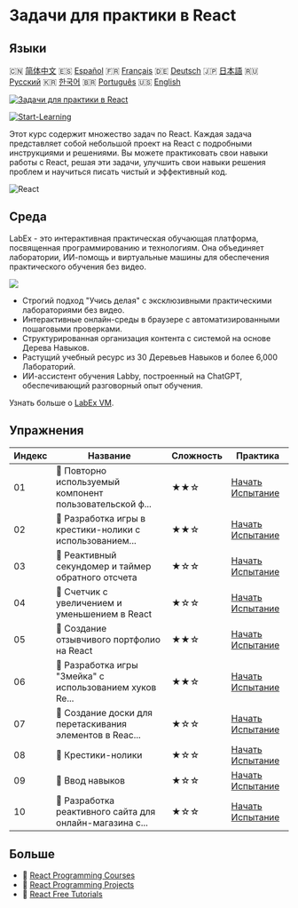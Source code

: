 # Задачи для практики в React

## Языки

🇨🇳 [简体中文](README_zh.md) 🇪🇸 [Español](README_es.md) 🇫🇷 [Français](README_fr.md) 🇩🇪 [Deutsch](README_de.md) 🇯🇵 [日本語](README_ja.md) 🇷🇺 [Русский](README_ru.md) 🇰🇷 [한국어](README_ko.md) 🇧🇷 [Português](README_pt.md) 🇺🇸 [English](README.md) 

[![Задачи для практики в React](https://cover-creator.labex.io/react-practice-challenges.png?lang=ru)](https://labex.io/ru/courses/react-practice-challenges)

[![Start-Learning](https://img.shields.io/badge/Start-Learning-whitesmoke?style=for-the-badge)](https://labex.io/ru/courses/react-practice-challenges)

Этот курс содержит множество задач по React. Каждая задача представляет собой небольшой проект на React с подробными инструкциями и решениями. Вы можете практиковать свои навыки работы с React, решая эти задачи, улучшить свои навыки решения проблем и научиться писать чистый и эффективный код.

![React](https://img.shields.io/badge/React-whitesmoke?style=for-the-badge&logo=react)


## Среда

LabEx - это интерактивная практическая обучающая платформа, посвященная программированию и технологиям. Она объединяет лаборатории, ИИ-помощь и виртуальные машины для обеспечения практического обучения без видео.

![](https://tutorial-screenshot.getvm.io/images/vm-1725247253.png)

- Строгий подход "Учись делая" с эксклюзивными практическими лабораториями без видео.
- Интерактивные онлайн-среды в браузере с автоматизированными пошаговыми проверками.
- Структурированная организация контента с системой на основе Дерева Навыков.
- Растущий учебный ресурс из 30 Деревьев Навыков и более 6,000 Лабораторий.
- ИИ-ассистент обучения Labby, построенный на ChatGPT, обеспечивающий разговорный опыт обучения.

Узнать больше о [LabEx VM](https://support.labex.io/using-labex/virtual-machine).

## Упражнения

|   Индекс | Название                                                 | Сложность   | Практика                                                                                                                          |
|----------|----------------------------------------------------------|-------------|-----------------------------------------------------------------------------------------------------------------------------------|
|       01 | 🎯 Повторно используемый компонент пользовательской ф... | ★★☆         | <a target='_blank' href='https://labex.io/ru/labs/react-reusable-react-custom-form-component-67586'>Начать Испытание</a>          |
|       02 | 🎯 Разработка игры в крестики-нолики с использованием... | ★★☆         | <a target='_blank' href='https://labex.io/ru/labs/react-develop-tic-tac-toe-game-with-react-67587'>Начать Испытание</a>           |
|       03 | 🎯 Реактивный секундомер и таймер обратного отсчета      | ★☆☆         | <a target='_blank' href='https://labex.io/ru/labs/react-reactive-stopwatch-and-countdown-timer-67593'>Начать Испытание</a>        |
|       04 | 🎯 Счетчик с увеличением и уменьшением в React           | ★☆☆         | <a target='_blank' href='https://labex.io/ru/labs/react-react-increment-decrement-counter-67585'>Начать Испытание</a>             |
|       05 | 🎯 Создание отзывчивого портфолио на React               | ★★☆         | <a target='_blank' href='https://labex.io/ru/labs/react-build-responsive-react-portfolio-67591'>Начать Испытание</a>              |
|       06 | 🎯 Разработка игры "Змейка" с использованием хуков Re... | ★★☆         | <a target='_blank' href='https://labex.io/ru/labs/react-developing-snake-game-with-react-hooks-67592'>Начать Испытание</a>        |
|       07 | 🎯 Создание доски для перетаскивания элементов в Reac... | ★☆☆         | <a target='_blank' href='https://labex.io/ru/labs/react-build-drag-and-drop-react-board-67588'>Начать Испытание</a>               |
|       08 | 🎯 Крестики-нолики                                       | ★☆☆         | <a target='_blank' href='https://labex.io/ru/labs/react-tik-tac-toe-67594'>Начать Испытание</a>                                   |
|       09 | 🎯 Ввод навыков                                          | ★☆☆         | <a target='_blank' href='https://labex.io/ru/labs/react-input-of-skills-67590'>Начать Испытание</a>                               |
|       10 | 🎯 Разработка реактивного сайта для онлайн-магазина с... | ★☆☆         | <a target='_blank' href='https://labex.io/ru/labs/react-develop-reactive-ecommerce-website-with-react-67589'>Начать Испытание</a> |

## Больше

- 🔗 [React Programming Courses](https://github.com/labex-labs/awesome-programming-courses)
- 🔗 [React Programming Projects](https://github.com/labex-labs/awesome-programming-projects)
- 🔗 [React Free Tutorials](https://github.com/labex-labs/react-free-tutorials)

